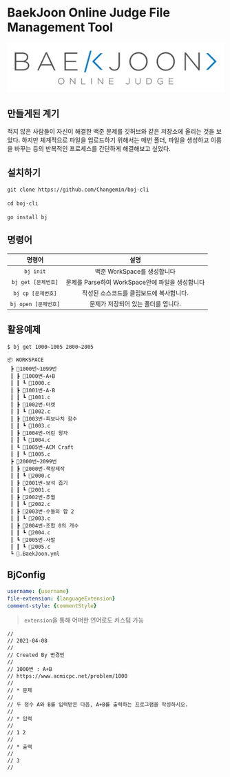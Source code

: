 # BaekJoon Online Judge File Management Tool
![백준 로고](imgs/logo.png)

## 만들게된 계기 

적지 않은 사람들이 자신이 해결한 백준 문제를 깃허브와 같은 저장소에 올리는 것을 보았다.
하지만 체계적으로 파일을 업로드하기 위해서는 매번 폴더, 파일을 생성하고 이름을 바꾸는 등의 반복적인 프로세스를 간단하게 해결해보고 싶었다. 

## 설치하기

```
git clone https://github.com/Changemin/boj-cli

cd boj-cli

go install bj
```

## 명령어

|명령어|설명|
|:---:|:---:| 
|`bj init`|백준 WorkSpace를 생성합니다|
|`bj get [문제번호]`|문제를 Parse하여 WorkSpace안에 파일을 생성합니다|
|`bj cp [문제번호]`|작성된 소스코드를 클립보드에 복사합니다.|
|`bj open [문제번호]`|문제가 저장되어 있는 폴더를 엽니다.|

## 활용예제

```
$ bj get 1000~1005 2000~2005
```

```
📦 WORKSPACE
 ┣ 📂1000번~1099번
 ┃ ┣ 📂1000번-A+B
 ┃ ┃ ┗ 📜1000.c
 ┃ ┣ 📂1001번-A-B
 ┃ ┃ ┗ 📜1001.c
 ┃ ┣ 📂1002번-터렛
 ┃ ┃ ┗ 📜1002.c
 ┃ ┣ 📂1003번-피보나치 함수
 ┃ ┃ ┗ 📜1003.c
 ┃ ┣ 📂1004번-어린 왕자
 ┃ ┃ ┗ 📜1004.c
 ┃ ┗ 📂1005번-ACM Craft
 ┃ ┃ ┗ 📜1005.c
 ┣ 📂2000번~2099번
 ┃ ┣ 📂2000번-책장제작
 ┃ ┃ ┗ 📜2000.c
 ┃ ┣ 📂2001번-보석 줍기
 ┃ ┃ ┗ 📜2001.c
 ┃ ┣ 📂2002번-추월
 ┃ ┃ ┗ 📜2002.c
 ┃ ┣ 📂2003번-수들의 합 2
 ┃ ┃ ┗ 📜2003.c
 ┃ ┣ 📂2004번-조합 0의 개수
 ┃ ┃ ┗ 📜2004.c
 ┃ ┗ 📂2005번-사발
 ┃ ┃ ┗ 📜2005.c
 ┗ 📜.BaekJoon.yml
```

## BjConfig
```yaml
username: {username}
file-extension: {languageExtension}
comment-style: {commentStyle}
```

> `extension`을 통해 어떠한 언어로도 커스텀 가능

```
//
// 2021-04-08
//
// Created By 변경민
//
// 1000번 : A+B
// https://www.acmicpc.net/problem/1000
//
// * 문제
//
// 두 정수 A와 B를 입력받은 다음, A+B를 출력하는 프로그램을 작성하시오.
//
// * 입력
//
// 1 2
//
// * 출력
//
// 3
//
```
